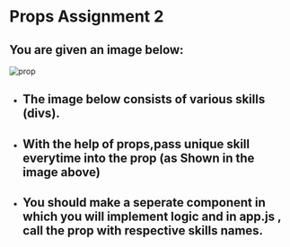 # Props Assignment 2

## You are given an image below:

![prop](../05%20Assignment/images/prop.jpeg)

- ## The image below consists of various skills (divs).
- ## With the help of props,pass unique skill everytime into the prop (as Shown in the image above)
- ## You should make a seperate component in which you will implement logic and in app.js , call the prop with respective skills names.
